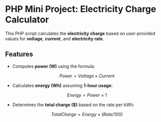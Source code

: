 # PHP Mini Project: Electricity Charge Calculator  

This PHP script calculates the **electricity charge** based on user-provided values for **voltage**, **current**, and **electricity rate**.  

## Features  
- Computes **power (W)** using the formula:  
  ```math
  Power = Voltage × Current

- Calculates **energy (Wh)** assuming **1-hour usage**:
   ```math 
   Energy = Power × 1

- Determines the **total charge ($)** based on the rate per kWh:
  ```math 
  TotalCharge = Energy × (Rate/100)
